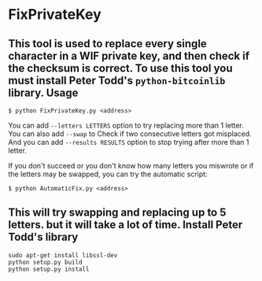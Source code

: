 FixPrivateKey
=============

This tool is used to replace every single character in a WIF private key, and then check if the checksum is correct.
To use this tool you must install Peter Todd's `python-bitcoinlib` library.
Usage
----------------
```
$ python FixPrivateKey.py <address>
```
You can add `--letters LETTERS` option to try replacing more than 1 letter.
You can also add `--swap` to Check if two consecutive letters got misplaced.
And you can add `--results RESULTS` option to stop trying after more than 1 letter.


If you don't succeed or you don't know how many letters you miswrote or if the letters may be swapped, you can try the automatic script:
```
$ python AutomaticFix.py <address>
```
This will try swapping and replacing up to 5 letters. but it will take a lot of time.
Install Peter Todd's library
----------------
```
sudo apt-get install libssl-dev
python setup.py build
python setup.py install
```
